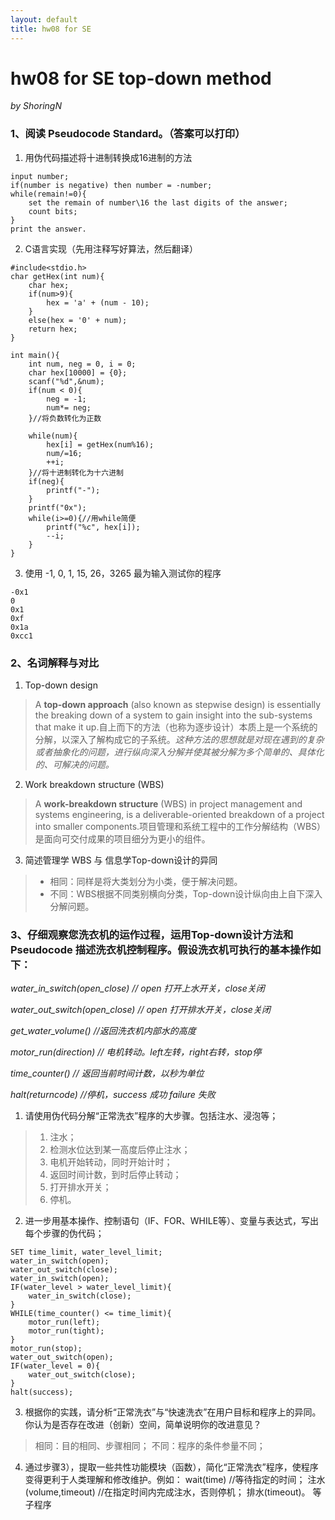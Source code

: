 ```yaml
---
layout: default
title: hw08 for SE
---
```

# hw08 for SE top-down method
_by ShoringN_

### 1、阅读 Pseudocode Standard。（答案可以打印）
1. 用伪代码描述将十进制转换成16进制的方法

```
input number;
if(number is negative) then number = -number;
while(remain!=0){
    set the remain of number\16 the last digits of the answer;
    count bits;
}
print the answer.
```
2. C语言实现（先用注释写好算法，然后翻译）
```
#include<stdio.h>
char getHex(int num){
	char hex;
	if(num>9){
		hex = 'a' + (num - 10);
	}
	else(hex = '0' + num);
	return hex; 
}

int main(){
    int num, neg = 0, i = 0;
    char hex[10000] = {0};
    scanf("%d",&num);
    if(num < 0){
        neg = -1;
        num*= neg;
    }//将负数转化为正数

    while(num){
        hex[i] = getHex(num%16);
        num/=16;
        ++i;
    }//将十进制转化为十六进制
    if(neg){
    	printf("-");
	}
    printf("0x");
    while(i>=0){//用while简便 
    	printf("%c", hex[i]);
    	--i;
    }
}
```
3. 使用 -1, 0, 1, 15, 26，3265 最为输入测试你的程序
```
-0x1
0
0x1
0xf
0x1a
0xcc1
```

### 2、名词解释与对比
1. Top-down design
>A **top-down approach** (also known as stepwise design) is essentially the breaking down of a system to gain insight into the sub-systems that make it up.自上而下的方法（也称为逐步设计）本质上是一个系统的分解，以深入了解构成它的子系统。_这种方法的思想就是对现在遇到的复杂或者抽象化的问题，进行纵向深入分解并使其被分解为多个简单的、具体化的、可解决的问题。_
2. Work breakdown structure (WBS)
>A **work-breakdown structure** (WBS) in project management and systems engineering, is a deliverable-oriented breakdown of a project into smaller components.项目管理和系统工程中的工作分解结构（WBS）是面向可交付成果的项目细分为更小的组件。
3. 简述管理学 WBS 与 信息学Top-down设计的异同
> - 相同：同样是将大类划分为小类，便于解决问题。
> - 不同：WBS根据不同类别横向分类，Top-down设计纵向由上自下深入分解问题。

### 3、仔细观察您洗衣机的运作过程，运用Top-down设计方法和Pseudocode 描述洗衣机控制程序。假设洗衣机可执行的基本操作如下：
_water_in_switch(open_close) // open 打开上水开关，close关闭_

_water_out_switch(open_close) // open 打开排水开关，close关闭_

_get_water_volume() //返回洗衣机内部水的高度_

_motor_run(direction) // 电机转动。left左转，right右转，stop停_

_time_counter() // 返回当前时间计数，以秒为单位_

_halt(returncode) //停机，success 成功 failure 失败_

1. 请使用伪代码分解“正常洗衣”程序的大步骤。包括注水、浸泡等；
> 1. 注水；
> 2. 检测水位达到某一高度后停止注水；
> 3. 电机开始转动，同时开始计时；
> 4. 返回时间计数，到时后停止转动； 
> 5. 打开排水开关； 
> 6. 停机。

2. 进一步用基本操作、控制语句（IF、FOR、WHILE等）、变量与表达式，写出每个步骤的伪代码；

```
SET time_limit, water_level_limit;
water_in_switch(open);
water_out_switch(close);
water_in_switch(open);
IF(water_level > water_level_limit){
    water_in_switch(close);
}
WHILE(time_counter() <= time_limit){
    motor_run(left);
    motor_run(tight);
}
motor_run(stop);
water_out_switch(open);
IF(water_level = 0){
    water_out_switch(close);
}
halt(success);

```

3. 根据你的实践，请分析“正常洗衣”与“快速洗衣”在用户目标和程序上的异同。
你认为是否存在改进（创新）空间，简单说明你的改进意见？
> 相同：目的相同、步骤相同；
> 不同：程序的条件参量不同；

4. 通过步骤3），提取一些共性功能模块（函数），简化“正常洗衣”程序，使程序变得更利于人类理解和修改维护。例如：
wait(time) //等待指定的时间；
注水(volume,timeout) //在指定时间内完成注水，否则停机；
排水(timeout)。 等子程序
